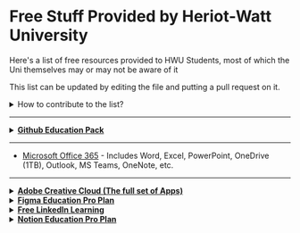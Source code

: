 <!-- TO BE READ BEFORE EDITING ANY CHANGES -->

<!-- Make sure to include a little detail about the resource provided,
along with relevant links to the page using an <a> tag to link it directly to the page where it is
mentioned that it is free as so -->

<!-- When you're done with your additions, you can add a pull request to merge your additions -->


# Free Stuff Provided by Heriot-Watt University

Here's a list of free resources provided to HWU Students, most of which the Uni themselves may or may not be aware of it <br>

This list can be updated by editing the file and putting a pull request on it.

<details>
  <summary>How to contribute to the list?</summary>

  Click on the pencil icon on the top-right and add your suggested software, tools.

  When you're done, at the bottom, create a new branch and set up a <strong>Pull Request</strong>.

  Make sure you add a proper description about your addition, especially in your Pull Request as well.<br>
  Pull Requests with no proper description will be dismissed.

</details>

---

<details>

  <summary id="GitHub">
    <a href="https://education.github.com/pack" target="_blank">
      <b>Github Education Pack</b>
    </a>
  </summary>

  Most of the resources within this pack would be helpful mainly for people who take CS/STEM-related courses,<br>but here are the highlights:
  <br>
  <ul>
    <li>1 year <a href="https://www.canva.com/education/github/" target="_blank">Canvo Pro</a> for free</li>
    <li><b>Free</b> <a href="https://education.github.com/pack" target="_blank">Github Pro</a> till you graduate</li>
    <li>Free Access to the <a href="https://streamyard.com/github-students">StreamYard Essential Plan</a> while you are a student (Includes Unlimited Streaming, Multistreaming, Recording, etc.)</li>
  </ul>

</details>

---

- [Microsoft Office 365](https://www.office.com/) - Includes Word, Excel, PowerPoint, OneDrive (1TB), Outlook, MS Teams, OneNote, etc.

---

<details>
  <summary id="Adobe">
    <a href="https://www.adobe.com/education.html?marketSegment=EDU" target="_blank">
      <b>Adobe Creative Cloud (The full set of Apps)</b>
    </a>
  </summary>

  Yes, HW students have the entire set of Adobe Creative Cloud Apps<br>
  Including Adobe Acrobat PDF, Photoshop, Illustrator, Premiere Pro, etc.
  <br>
  <br>
	<p>The catch? It's not available for personal use (can't download it on your own device) 🙃</p>
  
  You can use the PCs available in the Computer Lab to access the apps<br>
  <b>or</b> by using <a href="http://keyserver.hw.ac.uk/" target="_blank">Keyserver</a> (More info <a href="https://heriotwatt.sharepoint.com/sites/istraining/SitePages/Keyserver.aspx" target="_blank">here</a>)

</details>

<details>

  <summary id="Figma">
    <a href="https://www.figma.com/education/">
        <b>
            Figma Education Pro Plan
        </b>
    </a>
  </summary>

  Figma's Education Plans provides you with Unlimited Projects, Editors, Viewers, and Unlimited Version History for free.

</details>

<details>

  <summary id="LinkedIn Learning">
  	<a href="https://www.linkedin.com/learning/">
      <b>Free LinkedIn Learning</b>
    </a>
  </summary>

  LinkedIn Learning provides you access to 10,000+ courses in Business, Technology, and Creative.<br>
  Through which you can easily add it to your <a href="https://www.linkedin.com/">LinkedIn</a> profile when you have completed it.<br>
  If you have already have a LinkedIn profile under a different email address, no worries, you can link it with your LinkedIn Learning account and share your course progress.<br>
	You can get started by clicking <a href="https://www.linkedin.com/learning-login/"><b>here</b></a>

</details>

<details>
  <summary id="Notion">
    <a href="https://www.notion.so/product/notion-for-education">
      <b>Notion Education Pro Plan</b>
    </a>
  </summary>
  
  Popular Productivity Tool that provides notes, databases, kanban boards, etc.<br>
  The Personal Pro plan includes unlimited pages, blocks, file uploads, and version history.<br>
  More info regarding the Plan <a href="https://www.notion.so/product/notion-for-education#:~:text=Try%20Notion%20free-,Questions%20%26%C2%A0answers,-I%E2%80%99m%20already%20paying"><b>here</b></a>
  
</details>
